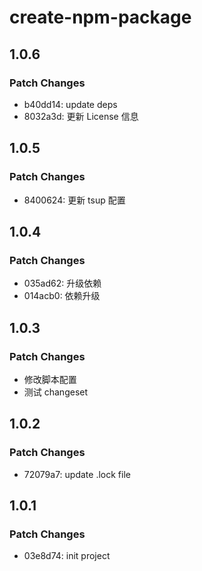 # create-npm-package

## 1.0.6

### Patch Changes

- b40dd14: update deps
- 8032a3d: 更新 License 信息

## 1.0.5

### Patch Changes

- 8400624: 更新 tsup 配置

## 1.0.4

### Patch Changes

- 035ad62: 升级依赖
- 014acb0: 依赖升级

## 1.0.3

### Patch Changes

- 修改脚本配置
- 测试 changeset

## 1.0.2

### Patch Changes

- 72079a7: update .lock file

## 1.0.1

### Patch Changes

- 03e8d74: init project
